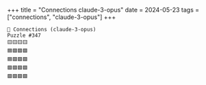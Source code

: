 +++
title = "Connections claude-3-opus"
date = 2024-05-23
tags = ["connections", "claude-3-opus"]
+++

```text
🤖 Connections (claude-3-opus) 
Puzzle #347
🟨🟨🟨🟨
🟦🟩🟪🟪
🟦🟩🟩🟩
🟩🟪🟩🟩
🟩🟩🟪🟩
```
